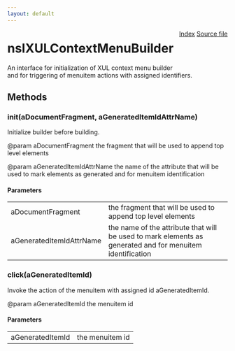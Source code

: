 ```yaml
---
layout: default
---
```

<div class='links' style='float:right'><a href="../index.html">Index</a>
<a href="http://dxr.mozilla.org/mozilla-central/source/dom/xul/nsIXULContextMenuBuilder.idl">Source file</a>
</div>

# nsIXULContextMenuBuilder #
  
An interface for initialization of XUL context menu builder  
and for triggering of menuitem actions with assigned identifiers.  
  

## Methods ##

### init(aDocumentFragment, aGeneratedItemIdAttrName) ###
  
Initialize builder before building.  
  
@param aDocumentFragment the fragment that will be used to append top  
       level elements  
  
@param aGeneratedItemIdAttrName the name of the attribute that will be  
       used to mark elements as generated and for menuitem identification  
  

#### Parameters ####

<table>

<tr>
<td>aDocumentFragment</td>
<td>the fragment that will be used to append top  
       level elements  
</td>
</tr>

<tr>
<td>aGeneratedItemIdAttrName</td>
<td>the name of the attribute that will be  
       used to mark elements as generated and for menuitem identification  
</td>
</tr>

</table>

### click(aGeneratedItemId) ###
  
Invoke the action of the menuitem with assigned id aGeneratedItemId.  
  
@param aGeneratedItemId the menuitem id  
  

#### Parameters ####

<table>

<tr>
<td>aGeneratedItemId</td>
<td>the menuitem id  
</td>
</tr>

</table>
